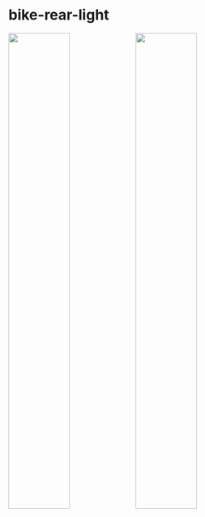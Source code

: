 # bike-rear-light

<p float="left">
    <img src="assets/bike-rear-ligh-3D_blender_top.webp" width="49%">
    <img src="assets/bike-rear-ligh-3D_blender_bottom.webp" width="49%">
</p>
